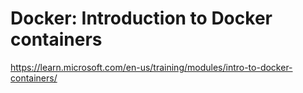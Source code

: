 # Docker: Introduction to Docker containers

<https://learn.microsoft.com/en-us/training/modules/intro-to-docker-containers/>
